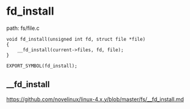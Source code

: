 fd_install
========================================

path: fs/file.c
```
void fd_install(unsigned int fd, struct file *file)
{
    __fd_install(current->files, fd, file);
}

EXPORT_SYMBOL(fd_install);
```

__fd_install
----------------------------------------

https://github.com/novelinux/linux-4.x.y/blob/master/fs/__fd_install.md

